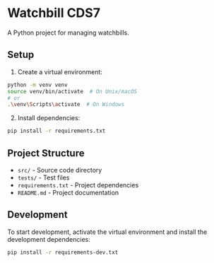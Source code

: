 # Watchbill CDS7

A Python project for managing watchbills.

## Setup

1. Create a virtual environment:
```bash
python -m venv venv
source venv/bin/activate  # On Unix/macOS
# or
.\venv\Scripts\activate  # On Windows
```

2. Install dependencies:
```bash
pip install -r requirements.txt
```

## Project Structure

- `src/` - Source code directory
- `tests/` - Test files
- `requirements.txt` - Project dependencies
- `README.md` - Project documentation

## Development

To start development, activate the virtual environment and install the development dependencies:

```bash
pip install -r requirements-dev.txt
``` 